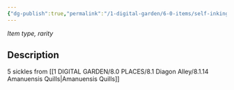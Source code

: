 ```yaml
---
{"dg-publish":true,"permalink":"/1-digital-garden/6-0-items/self-inking-quill/","tags":["#item","#magical"]}
---
```


*Item type, rarity*

## Description

5 sickles from [[1 DIGITAL GARDEN/8.0 PLACES/8.1 Diagon Alley/8.1.14 Amanuensis Quills\|Amanuensis Quills]]

